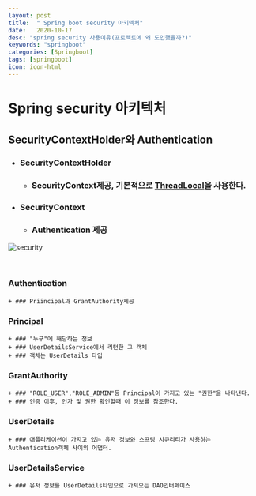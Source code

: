 ```yaml
---
layout: post
title:  " Spring boot security 아키텍처"
date:   2020-10-17
desc: "spring security 사용이유(프로젝트에 왜 도입했을까?)"
keywords: "springboot"
categories: [Springboot]
tags: [springboot]
icon: icon-html
---
```


Spring security 아키텍처
====

## SecurityContextHolder와 Authentication
+ ### SecurityContextHolder
    + ### SecurityContext제공, 기본적으로 [ThreadLocal](https://pjh37.github.io/java/2020/10/18/java-8.html "ThreadLocal")을 사용한다.
+ ### SecurityContext
    + ### Authentication 제공
![security](https://user-images.githubusercontent.com/37110261/96367014-3bb5eb80-1186-11eb-8af1-b59523d39a19.PNG)

<br/>

### Authentication
    + ### Priincipal과 GrantAuthority제공
### Principal
    + ### "누구"에 해당하는 정보
    + ### UserDetailsService에서 리턴한 그 객체
    + ### 객체는 UserDetails 타입
### GrantAuthority
    + ### "ROLE_USER","ROLE_ADMIN"등 Principal이 가지고 있는 "권한"을 나타낸다.
    + ### 인증 이후, 인가 및 권한 확인할때 이 정보를 참조한다.
### UserDetails
    + ### 애플리케이션이 가지고 있는 유저 정보와 스프링 시큐리티가 사용하는 Authentication객체 사이의 어댑터.
### UserDetailsService
    + ### 유저 정보를 UserDetails타입으로 가져오는 DAO인터페이스